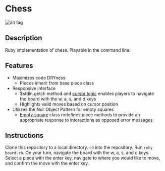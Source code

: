 # Chess

![alt tag](http://res.cloudinary.com/dypfv4yqq/image/upload/v1441177127/Screen_Shot_2015-09-01_at_11.56.55_PM_c7rkqc.png)

## Description

Ruby implementation of chess. Playable in the command line.


## Features

 * Maximizes code DRYness
   * Pieces inherit from base piece class
 * Responsive interface
   * $stdin.getch method and [cursor logic][cursor] enables players to navigate the board
   with the w, a, s, and d keys
   * Highlights valid moves based on cursor position
 * Utilizes the Null Object Pattern for empty squares
   * [Empty square][empty] class redefines piece methods to provide an appropriate response
   to interactions as opposed error messages

[cursor]: ./display.rb
[empty]: ./empty_square.rb


## Instructions

Clone this repository to a local directory. ```cd``` into the repository. Run
```ruby board.rb```. On your turn, navigate the board with the w, a, s, and d keys. 
Select a piece with the enter key, navigate to where you would like to move, 
and confirm the move with the enter key.
